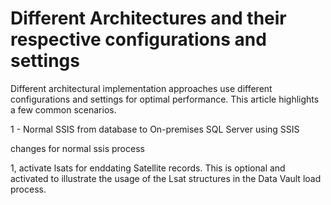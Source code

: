 # Different Architectures and their respective configurations and settings

<!-- TODO: Update or delete. This is covered in the sample metadata now  -->

Different architectural implementation approaches use different configurations and settings for optimal performance. This article highlights a few common scenarios.

1 - Normal SSIS from database to On-premises SQL Server using SSIS

changes for normal ssis process

1, activate lsats for enddating Satellite records. This is optional and activated to illustrate the usage of the Lsat structures in the Data Vault load process.
